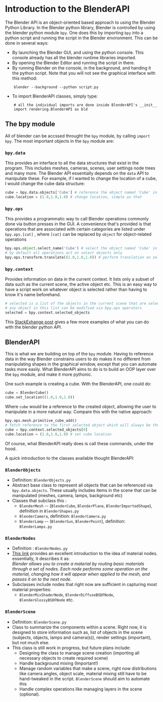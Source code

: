 # Introduction to the BlenderAPI

The Blender API is an object-oriented based approach to using the Blender Python Library. In the Blender python library,
Blender is controlled by using the blender python module `bpy`. One does this by importing `bpy` into a python script and
running the script in the Blender environment. This can be done in several ways:
* By launching the Blender GUI, and using the python console. This console already has all the blender runtime libraries
 imported.
* By opening the Blender Editor and running the script in there.
* By running Blender on the console, in the background, and handing it the python script. Note that you will not see the 
graphical interface with this method:
```
    blender --background --python script.py
```
* To import BlenderAPI classes, simply type:
```
    # all the individual imports are done inside BlenderAPI's __init__
    import rendering.BlenderAPI as bld
```
## The bpy module

All of blender can be accssed throught the `bpy` module, by calling `import bpy`.
The most important objects in the `bpy` module are:

### `bpy.data` 
This provides an interface to all the data structures that exist in the program. This includes meshes,
cameras, scenes, user settings node trees and many more. The Blender API essentially depends on the `data` API to
manipulate these. For example, if I wanted to change the location of a cube, I would change the cube data structure:

```python
cube = bpy.data.objects['Cube'] # reference the object named 'Cube' in the program
cube.location = (1.0,1.0,1.0) # change location, simple as that
```

### `bpy.ops` 
This provides a programmatic way to call Blender operations commonly done via button presses in the GUI. 
 A convenience that's provided is that operations that are associated with certain categories are listed under `bpy.ops.[cat]` 
 , where `[cat]` can be replaced by `object` for object-related operations
```python
bpy.ops.object.select_name('Cube') # select the object named 'Cube' in the program
# by default all operations act on select objects only
bpy.ops.transform.translate((1.0,1.0,1.0)) # perform translation on selected object
```

### `bpy.context` 
Provides information on data in the current context. It lists only a subset of data such as the 
current scene, the active object etc. This is an easy way to have a script work on whatever object is selected rather 
than having to know it's name beforehand.
```python
# selected is a list of the objects in the current scene that are selected
# any object in this list can be modified via bpy.ops operators
selected = bpy.context.selected_objects
```

This [StackExhange post](https://blender.stackexchange.com/questions/9353/what-is-the-difference-between-items-listed-in-bpy-ops-bpy-data-and-bpy-context)
gives a few more examples of what you can do with the blender python API.


## BlenderAPI

This is what we are building on top of the `bpy` module. Having to reference data in the way Blender constrains users to
do makes it no different from manipulating shapes in the graphical window, except that you can automate tasks more easily.
What BlenderAPI aims to do is to build an OOP layer over the `bpy` module, and make it more pythonic.

One such example is creating a cube. With the BlenderAPI, one could do:
```python
cube = BlenderCube()
cube.set_location((1.0,1.0,1.0))
```

Where `cube` would be a reference to the created object, allowing the user to manipulate in a more natural way.
Compare this with the native approach:
```python
bpy.ops.mesh.primitive_cube_add()
# fetch reference to the first selected object which will always be the created object
cube = bpy.context.selected_objects[0] 
cube.location = (1.0,1.0,1.0) # set cube location
```

Of course, what BlenderAPI really does is call these commands, under the hood.

A quick introduction to the classes available thought BlenderAPI:
### `BlenderObjects`
- Definition:  `BlenderObjects.py`
- Abstract base class to represent all objects that can be referenced via `bpy.data.objects`. These usually includes 
  items in the scene that can be manipulated (meshes, camera, lamps, background etc)
- Classes that subclass this : 
    - `BlenderMesh` -- (`BlenderCube`,  `BlenderPlane`, `BlenderImportedShape`), definition in  `BlenderShapes.py`
    - `BlenderCamera`, definition: `BlenderCamera.py`
    - `BlenderLamp` -- (`BlenderSun`, `BlenderPoint`), definition: `BlenderLamps.py`

### `BlenderNodes`
- Definition : `BlenderNodes.py`
- [This link](https://docs.blender.org/manual/en/dev/render/blender_render/materials/nodes/introduction.html) provides
  an excellent introduction to the idea of material nodes. essentially, it describes it as:      
  _Blender allows you to create a material by routing basic materials through a set of nodes. Each node performs some 
  operation on the material, changing how it will appear when applied to the mesh, and passes it on to the next node._
- Subclasses include nodes that right now are sufficient in capturing most material properties:
    - `BlenderMixShaderNode`, `BlenderDiffuseBSDFNode`, `BlenderGlossyBSDFNode` etc.
  
     
### `BlenderScene`
- Definition: `BlenderScene.py`
- Class to summarize the components within a scene. Right now, it is designed to store information such as, list of
objects in the scene (subjects, objects, lamps and camera(s)), render settings (important), but not much else. 
- This class is still work in progress, but future plans include:
    - Designing the class to manage scene creation (importing all necessary objects to create required scene)
    - Handle background mixing (Important!)
    - Manage random variables that make a scene, right now distributions like camera angles, object scale, material 
    mixing still have to be hand-tweaked in the script. `BlenderScene` should aim to automate this
    - Handle complex operations like managing layers in the scene (optional).
